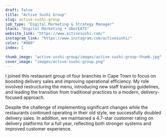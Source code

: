 ```yaml
---
draft: false
title: "Active Sushi Group"
slug: active-sushi-group
job_type: "Digital Marketing & Strategy Manager"
stack: "Digital Marketing • UberEATS"
website_link: "https://www.activesushi.com/"
instagram_link: "https://www.instagram.com/activesushi/"
color: "#000"
index: 1

thumb_image: "active-sushi-group/images/active-sushi-group-thumb.jpg"
cover_image: "images/active-sushi-group.png"
---
```


I joined this restaurant group of four branches in Cape Town to focus on boosting delivery sales and improving operational efficiency. My role involved restructuring the menu, introducing new staff training guidelines, and leading the transition from traditional practices to a modern, delivery-focused approach.

Despite the challenge of implementing significant changes while the restaurants continued operating in their old style, we successfully doubled delivery sales. In addition, we maintained a 4.7-star customer rating on delivery platforms for a full year, reflecting both stronger systems and improved customer experience.